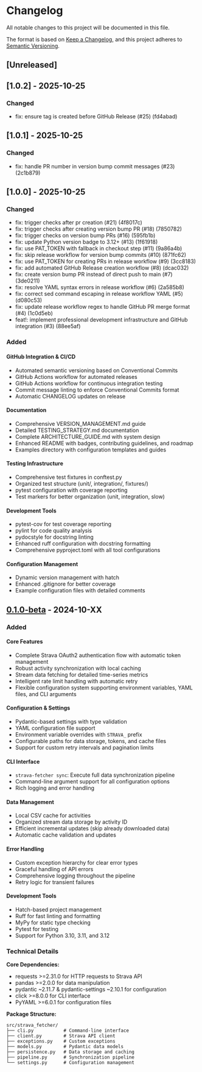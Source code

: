 # Changelog

All notable changes to this project will be documented in this file.

The format is based on [Keep a Changelog](https://keepachangelog.com/en/1.0.0/),
and this project adheres to [Semantic Versioning](https://semver.org/spec/v2.0.0.html).

## [Unreleased]

## [1.0.2] - 2025-10-25

### Changed
- fix: ensure tag is created before GitHub Release (#25) (fd4abad)


## [1.0.1] - 2025-10-25

### Changed
- fix: handle PR number in version bump commit messages (#23) (2c1b879)


## [1.0.0] - 2025-10-25

### Changed
- fix: trigger checks after pr creation (#21) (4f8017c)
- fix: trigger checks after creating version bump PR (#18) (7850782)
- fix: trigger checks on version bump PRs (#16) (595fb1b)
- fix: update Python version badge to 3.12+ (#13) (1f61918)
- fix: use PAT_TOKEN with fallback in checkout step (#11) (9a86a4b)
- fix: skip release workflow for version bump commits (#10) (871fc62)
- fix: use PAT_TOKEN for creating PRs in release workflow (#9) (3cc8183)
- fix: add automated GitHub Release creation workflow (#8) (dcac032)
- fix: create version bump PR instead of direct push to main (#7) (3de0211)
- fix: resolve YAML syntax errors in release workflow (#6) (2a585b8)
- fix: correct sed command escaping in release workflow YAML (#5) (d080c53)
- fix: update release workflow regex to handle GitHub PR merge format (#4) (1c0d5eb)
- feat!: implement professional development infrastructure and GitHub integration (#3) (88ee5af)


### Added

#### GitHub Integration & CI/CD
- Automated semantic versioning based on Conventional Commits
- GitHub Actions workflow for automated releases
- GitHub Actions workflow for continuous integration testing
- Commit message linting to enforce Conventional Commits format
- Automatic CHANGELOG updates on release

#### Documentation
- Comprehensive VERSION_MANAGEMENT.md guide
- Detailed TESTING_STRATEGY.md documentation
- Complete ARCHITECTURE_GUIDE.md with system design
- Enhanced README with badges, contributing guidelines, and roadmap
- Examples directory with configuration templates and guides

#### Testing Infrastructure
- Comprehensive test fixtures in conftest.py
- Organized test structure (unit/, integration/, fixtures/)
- pytest configuration with coverage reporting
- Test markers for better organization (unit, integration, slow)

#### Development Tools
- pytest-cov for test coverage reporting
- pylint for code quality analysis
- pydocstyle for docstring linting
- Enhanced ruff configuration with docstring formatting
- Comprehensive pyproject.toml with all tool configurations

#### Configuration Management
- Dynamic version management with hatch
- Enhanced .gitignore for better coverage
- Example configuration files with detailed comments

## [0.1.0-beta] - 2024-10-XX

### Added

#### Core Features
- Complete Strava OAuth2 authentication flow with automatic token management
- Robust activity synchronization with local caching
- Stream data fetching for detailed time-series metrics
- Intelligent rate limit handling with automatic retry
- Flexible configuration system supporting environment variables, YAML files, and CLI arguments

#### Configuration & Settings
- Pydantic-based settings with type validation
- YAML configuration file support
- Environment variable overrides with `STRAVA_` prefix
- Configurable paths for data storage, tokens, and cache files
- Support for custom retry intervals and pagination limits

#### CLI Interface
- `strava-fetcher sync`: Execute full data synchronization pipeline
- Command-line argument support for all configuration options
- Rich logging and error handling

#### Data Management
- Local CSV cache for activities
- Organized stream data storage by activity ID
- Efficient incremental updates (skip already downloaded data)
- Automatic cache validation and updates

#### Error Handling
- Custom exception hierarchy for clear error types
- Graceful handling of API errors
- Comprehensive logging throughout the pipeline
- Retry logic for transient failures

#### Development Tools
- Hatch-based project management
- Ruff for fast linting and formatting
- MyPy for static type checking
- Pytest for testing
- Support for Python 3.10, 3.11, and 3.12

### Technical Details

**Core Dependencies:**
- requests >=2.31.0 for HTTP requests to Strava API
- pandas >=2.0.0 for data manipulation
- pydantic ~2.11.7 & pydantic-settings ~2.10.1 for configuration
- click >=8.0.0 for CLI interface
- PyYAML >=6.0.1 for configuration files

**Package Structure:**
```
src/strava_fetcher/
├── cli.py           # Command-line interface
├── client.py        # Strava API client
├── exceptions.py    # Custom exceptions
├── models.py        # Pydantic data models
├── persistence.py   # Data storage and caching
├── pipeline.py      # Synchronization pipeline
└── settings.py      # Configuration management
```

[0.1.0-beta]: https://github.com/hope0hermes/StravaFetcher/releases/tag/v0.1.0-beta
